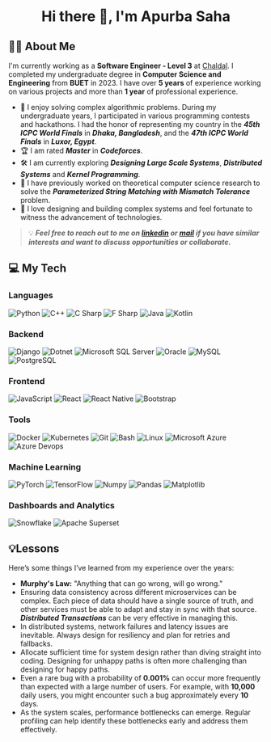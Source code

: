 <h1 align="center">Hi there 👋, I'm Apurba Saha</h1>
<h2 align="left">🕵️‍♂️ About Me</h2>

I'm currently working as a **Software Engineer - Level 3** at [Chaldal](https://chaldal.tech/). I completed my undergraduate degree in **Computer Science and Engineering** from **BUET** in 2023. I have over **5 years** of experience working on various projects and more than **1 year** of professional experience. 

- 🧩 I enjoy solving complex algorithmic problems. During my undergraduate years, I participated in various programming contests and hackathons. I had the honor of representing my country in the ***45th ICPC World Finals*** in ***Dhaka, Bangladesh***, and the ***47th ICPC World Finals*** in ***Luxor, Egypt***.
- 🏆 I am rated ***Master*** in ***Codeforces***.
- 🛠️ I am currently exploring ***Designing Large Scale Systems***, ***Distributed Systems*** and ***Kernel Programming***.
- 🔬 I have previously worked on theoretical computer science research to solve the ***Parameterized String Matching with Mismatch Tolerance*** problem.
- 🌟 I love designing and building complex systems and feel fortunate to witness the advancement of technologies.

> 💡 ***Feel free to reach out to me on [***linkedin***](https://www.linkedin.com/in/apurba-saha-693a88146/) or [***mail***](mailto:diponsaha007@gmail.com) if you have similar interests and want to discuss opportunities or collaborate.***

<h2 align="left">💻 My Tech</h2>

### Languages
![Python](https://img.shields.io/static/v1?&message=Python&color=176587&logo=python&logoColor=f5f589&label=&)
![C++](https://img.shields.io/static/v1?&message=C%2B%2B&color=1e5aba&logo=C%2B%2B&label=&)
![C Sharp](https://img.shields.io/static/v1?&message=C+Sharp&color=2d07ad&logo=csharp&label=&)
![F Sharp](https://img.shields.io/static/v1?&message=F+Sharp&color=000000&logo=fsharp&logoColor=66bced&label=)
![Java](https://img.shields.io/static/v1?&message=Java&color=c93618&logo=java&label=)
![Kotlin](https://img.shields.io/static/v1?&message=Kotlin&color=000000&logo=kotlin&logoColor=66bced&label=)

### Backend
![Django](https://img.shields.io/static/v1?&message=Django&color=2c4a37&logo=Django&label=)
![Dotnet](https://img.shields.io/static/v1?&message=.Net&color=8b32d9&logo=dotnet&label=)
![Microsoft SQL Server](https://img.shields.io/static/v1?&message=Microsolft+SQL+Server&color=FF6F00&logo=mssql&logoColor=FFFFFF&label=)
![Oracle](https://img.shields.io/static/v1?&message=Oracle&color=F80000&logo=Oracle&label=)
![MySQL](https://img.shields.io/static/v1?&message=MySQL&color=5699cc&logo=MySQL&logoColor=FFFFFF&label=)
![PostgreSQL](https://img.shields.io/static/v1?&message=PostgreSQL&color=6566ba&logo=PostgreSQL&logoColor=FFFFFF&label=)

### Frontend
![JavaScript](https://img.shields.io/static/v1?&message=JavaScript&color=000000&logo=javascript&label=)
![React](https://img.shields.io/static/v1?&message=React&color=000000&logo=react&logoColor=66bced&label=)
![React Native](https://img.shields.io/static/v1?&message=React+Native&color=000000&logo=react&logoColor=66bced&label=)
![Bootstrap](https://img.shields.io/static/v1?&message=Bootstrap&color=5f0b7a&logo=bootstrap&logoColor=FFFFFF&label=)

### Tools
![Docker](https://img.shields.io/static/v1?&message=Docker&color=2496ED&logo=Docker&logoColor=FFFFFF&label=)
![Kubernetes](https://img.shields.io/static/v1?&message=Kubernetes&color=326CE5&logo=kubernetes&logoColor=FFFFFF&label=)
![Git](https://img.shields.io/static/v1?&message=Git&color=F05032&logo=Git&logoColor=FFFFFF&label=)
![Bash](https://img.shields.io/static/v1?&message=Bash&color=4EAA25&logo=gnubash&logoColor=5cfc05&label=)
![Linux](https://img.shields.io/static/v1?&message=Linux&color=000000&logo=linux&logoColor=f5ba3b&label=)
![Microsoft Azure](https://img.shields.io/static/v1?&message=Microsoft%20Azure&color=2496ED&logo=microsoftazure&logoColor=FFFFFF&label=)
![Azure Devops](https://img.shields.io/static/v1?&message=Azure%20Devops&color=0e6db5&logo=azuredevops&logoColor=FFFFFF&label=)

### Machine Learning
![PyTorch](https://img.shields.io/static/v1?&message=PyTorch&color=EE4C2C&logo=PyTorch&logoColor=FFFFFF&label=)
![TensorFlow](https://img.shields.io/static/v1?&message=TensorFlow&color=FF6F00&logo=TensorFlow&logoColor=FFFFFF&label=)
![Numpy](https://img.shields.io/static/v1?&message=Numpy&color=658cf0&logo=numpy&logoColor=FFFFFF&label=)
![Pandas](https://img.shields.io/static/v1?&message=Pandas&color=0a2c82&logo=pandas&logoColor=FFFFFF&label=)
![Matplotlib](https://img.shields.io/static/v1?&message=Matplotlib&color=0e5fa1&logo=plotly&logoColor=FF6F00&label=)

### Dashboards and Analytics
![Snowflake](https://img.shields.io/static/v1?&message=Snowflake&color=29B5E8&logo=snowflake&logoColor=FFFFFF&label=)
![Apache Superset](https://img.shields.io/static/v1?&message=Apache+Superset&color=20A6C9&logo=apachesuperset&logoColor=FFFFFF&label=)

## 💡Lessons
Here’s some things I’ve learned from my experience over the years:

- **Murphy's Law:** "Anything that can go wrong, will go wrong."
- Ensuring data consistency across different microservices can be complex. Each piece of data should have a single source of truth, and other services must be able to adapt and stay in sync with that source. ***Distributed Transactions*** can be very effective in managing this.
- In distributed systems, network failures and latency issues are inevitable. Always design for resiliency and plan for retries and fallbacks.
- Allocate sufficient time for system design rather than diving straight into coding. Designing for unhappy paths is often more challenging than designing for happy paths.
- Even a rare bug with a probability of **0.001%** can occur more frequently than expected with a large number of users. For example, with **10,000** daily users, you might encounter such a bug approximately every **10** days.
- As the system scales, performance bottlenecks can emerge. Regular profiling can help identify these bottlenecks early and address them effectively.
